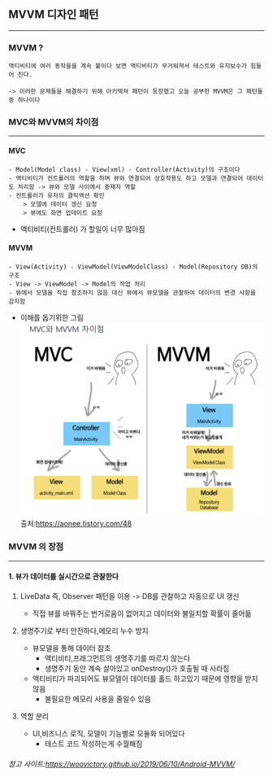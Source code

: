 ## MVVM 디자인 패턴
---
### MVVM ?
```
액티비티에 여러 동작을을 계속 붙이다 보면 액티비티가 무거워져서 테스트와 유지보수가 힘들어 진다.

-> 이러한 문제들을 해결하기 위해 아키텍쳐 패턴이 등장했고 오늘 공부한 MVVM은 그 패턴들중 하나이다
```
### MVC와 MVVM의 차이점
---
#### MVC
```
- Model(Model class) - View(xml) - Controller(Activity)의 구조이다
- 액티비티가 컨트롤러의 역할을 하며 뷰와 연결되어 상호작용도 하고 모델과 연결되어 데이터도 처리함 -> 뷰와 모델 사이에서 중재자 역할
- 컨트롤러가 유저의 클릭액션 확인
    > 모델에 데이터 갱신 요청
    > 뷰에도 화면 업데이트 요청
```
* 액티비티(컨트롤러) 가 할일이 너무 많아짐
  
#### MVVM
```
- View(Activity) - ViewModel(ViewModelClass) - Model(Repository DB)의 구조
- View -> ViewModel -> Model의 작업 처리 
- 뷰에서 모델을 직접 참조하지 않음 대신 뷰에서 뷰모델을 관찰하여 데이터의 변경 사항을 감지함
```
* 이해를 돕기위한 그림
![ex_screenshot](imgfile/MVVM.png)
출처:https://aonee.tistory.com/48

### MVVM 의 장점
---
#### 1. 뷰가 데이터를 실시간으로 관찰한다
1. LiveData 즉, Observer 패턴을 이용 -> DB를 관찰하고 자동으로 UI 갱신 
   * 직접 뷰를 바꿔주는 번거로움이 없어지고 데이터와 불일치할 확률이 줄어듦
  
2. 생명주기로 부터 안전하다,메모리 누수 방지
    * 뷰모델을 통해 데이터 참조
      * 액티비티,프래그먼트의 생명주기를 따르지 않는다
      * 생명주기 동안 계속 살아있고 onDestroy()가 호출될 때 사라짐
    * 액티비티가 파괴되어도 뷰모델이 데이터를 홀드 하고있기 때문에 영향을 받지 않음
      * 불필요한 메모리 사용을 줄일수 있음
3. 역할 분리
    * UI,비즈니스 로직, 모델이 기능별로 모듈화 되어있다
      * 테스트 코드 작성하는게 수월해짐




###### 참고 사이트:https://woovictory.github.io/2019/06/10/Android-MVVM/


